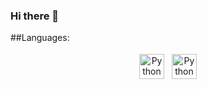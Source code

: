 ### Hi there 👋

##Languages:
<p align="center">
<img src="https://github.com/elenbaab/elenbaab/assets/97915273/4ea4b357-13cb-4141-9905-7f950d65b96f" alt="Python" height="40" style="vertical-align:top; margin:4px">
<img src="https://github.com/elenbaab/elenbaab/assets/97915273/4ea4b357-13cb-4141-9905-7f950d65b96f" alt="Python" height="40" style="vertical-align:top; margin:4px">



  

